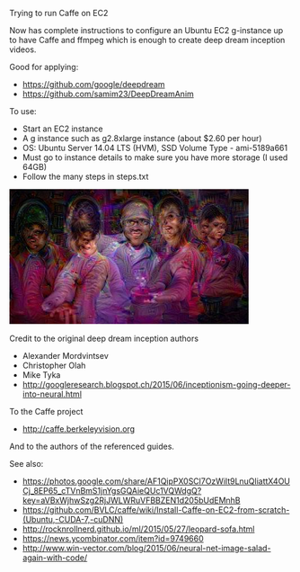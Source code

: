 
Trying to run Caffe on EC2

Now has complete instructions to configure an Ubuntu EC2 g-instance up to have Caffe and ffmpeg which is enough to create deep dream inception videos.
 
Good for applying:
 * https://github.com/google/deepdream
 * https://github.com/samim23/DeepDreamAnim

To use:
 *  Start an EC2 instance 
   * A g instance such as g2.8xlarge instance (about $2.60 per hour)
   * OS: Ubuntu Server 14.04 LTS (HVM), SSD Volume Type - ami-5189a661
   * Must go to instance details to make sure you have more storage (I used 64GB)
 *  Follow the many steps in steps.txt

![Example image](exampleImg.jpeg)

Credit to the original deep dream inception authors
 * Alexander Mordvintsev
 * Christopher Olah
 * Mike Tyka
 * http://googleresearch.blogspot.ch/2015/06/inceptionism-going-deeper-into-neural.html

To the Caffe project
 * http://caffe.berkeleyvision.org

And to the authors of the referenced guides.

See also:
 * https://photos.google.com/share/AF1QipPX0SCl7OzWilt9LnuQliattX4OUCj_8EP65_cTVnBmS1jnYgsGQAieQUc1VQWdgQ?key=aVBxWjhwSzg2RjJWLWRuVFBBZEN1d205bUdEMnhB
 * https://github.com/BVLC/caffe/wiki/Install-Caffe-on-EC2-from-scratch-(Ubuntu,-CUDA-7,-cuDNN)
 * http://rocknrollnerd.github.io/ml/2015/05/27/leopard-sofa.html
 * https://news.ycombinator.com/item?id=9749660
 * http://www.win-vector.com/blog/2015/06/neural-net-image-salad-again-with-code/
